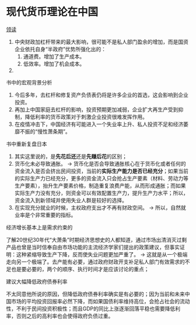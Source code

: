 # 现代货币理论在中国

[领读](https://mp.weixin.qq.com/s/aqBRq9ZaYduRDwGLK82JMw)

1. 中央财政加杠杆带来的最大影响，很可能不是私人部门盈余的增加，而是国资企业依托自身“半政府”优势所强化出的：
   1. 通道费。增加了生产成本。
   2. 低效率。增加了机会成本。
2. 

书中的宏观背景分析

1. 今后多年，去杠杆和修复资产负债表仍将是许多企业的首选，这会影响到企业投资。
2. 再加上中国家庭去杠杆的影响，投资预期更加减弱，企业扩大再生产受到抑制，降低利率的货币政策对于刺激企业投资很难发挥作用。
3. 在疫情冲击下，中国经济有可能进入一个失业率上升、私人投资不足和经济萎靡不振的“慢性萧条期”。

书中重新复盘日本

1. 其实这里说的，是**先花后还**还是**先赚后花**的区别；
2. 货币化未必导致通胀。 -> 货币化是否会导致通胀核心在于货币化或者任何的资金流入是否会挤出民间投资，当前的**实际生产能力是否已经充分**；如果当前的实际生产力已经充分，更多的资金流入只会抢占生产要素（材料、劳动力等生产要素），抬升生产要素价格，制造重复浪费产能，从而形成通胀；而如果实际生产力没有充分，则资金可以有效配置生产力，提升生产力水平；所以，资金流入到新领域并使用失业人群是较好的选择。
3. 在实现充分就业的时候，主权政府支出才不再有财政空间。 -> 所以，自然就业率是个非常重要的指标。

经济增长基本上是需求约束的

了解20世纪30年代“大萧条”时期经济思想史的人都知道，通过市场出清消灭过剩产品也曾是当时信奉自由市场功能的主流经济学家们提出的政策建议，但事实证明：这种紧缩导致生产下降，反而使失业问题更加严重了。 -> 这就是从一个极端走向另一个极端了。去产能有必要，通过政府财政开支补足私人部门有效需求的不足也是要必要的，两个的顺序、执行时间才是应该讨论的重点；

建议大幅降低政府债券利率

不太同意他所说的原因，但降低政府债券利率确实是有必要的；因为当前和未来中国市场的平均投资回报率必然下降，而如果国债利率维持高位，会抢占社会的流动性，不利于民间投资积极性；而且GDP的同比上涨逐渐回落平稳也需要降低利率，否则之后的高利率也会使得政府负债过重。
